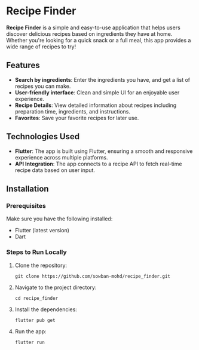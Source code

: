 # Recipe Finder

**Recipe Finder** is a simple and easy-to-use application that helps users discover delicious recipes based on ingredients they have at home. Whether you're looking for a quick snack or a full meal, this app provides a wide range of recipes to try!

## Features
- **Search by ingredients**: Enter the ingredients you have, and get a list of recipes you can make.
- **User-friendly interface**: Clean and simple UI for an enjoyable user experience.
- **Recipe Details**: View detailed information about recipes including preparation time, ingredients, and instructions.
- **Favorites**: Save your favorite recipes for later use.

## Technologies Used
- **Flutter**: The app is built using Flutter, ensuring a smooth and responsive experience across multiple platforms.
- **API Integration**: The app connects to a recipe API to fetch real-time recipe data based on user input.

## Installation

### Prerequisites
Make sure you have the following installed:
- Flutter (latest version)
- Dart

### Steps to Run Locally
1. Clone the repository:
   ```
   git clone https://github.com/sowban-mohd/recipe_finder.git
   ```

2. Navigate to the project directory:
   ```
   cd recipe_finder
   ```

3. Install the dependencies:
   ```
   flutter pub get
   ```

4. Run the app:
   ```
   flutter run
   ```
